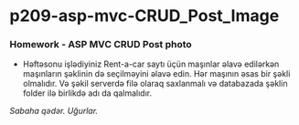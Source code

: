 # p209-asp-mvc-CRUD_Post_Image

### Homework - ASP MVC CRUD Post photo
- Həftəsonu işlədiyiniz Rent-a-car saytı üçün maşınlar əlavə edilərkən maşınların şəklinin də seçilməyini əlavə edin. Hər maşının əsas bir şəkli olmalıdır. Və şəkil serverdə filə olaraq saxlanmalı və databazada şəklin folder ilə birlikdə adı da qalmalıdır.

*Sabaha qədər. Uğurlar.*
